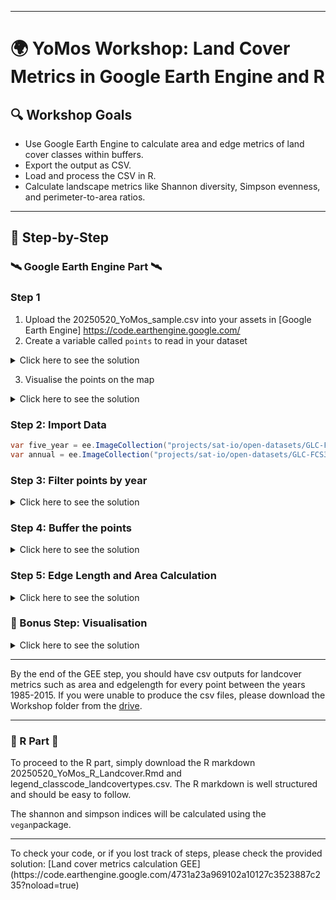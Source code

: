<hr>

# 🌍 YoMos Workshop: Land Cover Metrics in Google Earth Engine and R

## 🔍 Workshop Goals

- Use Google Earth Engine to calculate area and edge metrics of land cover classes within buffers.
- Export the output as CSV.
- Load and process the CSV in R.
- Calculate landscape metrics like Shannon diversity, Simpson evenness, and perimeter-to-area ratios.

---

## 🧩 Step-by-Step

### 🛰️ Google Earth Engine Part 🛰️

### Step 1

1. Upload the 20250520_YoMos_sample.csv into your assets in [Google Earth Engine] https://code.earthengine.google.com/
2. Create a variable called `points` to read in your dataset

<details>
  <summary>Click here to see the solution</summary>

```java
var points = ee.FeatureCollection(".../assets/20250520_YoMos_sample");

```
</details>

3. Visualise the points on the map
<details>
  <summary>Click here to see the solution</summary>

```java
Map.addLayer(points, {color: 'red'}, "points");
```
</details>

### Step 2: Import Data

```java
var five_year = ee.ImageCollection("projects/sat-io/open-datasets/GLC-FCS30D/five-years-map"); // import the landcover map for 1985-1995
var annual = ee.ImageCollection("projects/sat-io/open-datasets/GLC-FCS30D/annual"); // import the annual landcover map for 2000-2022
```

### Step 3: Filter points by year
<details> <summary>Click here to see the solution</summary>

```java

var years = [1985, 1990, 1995];
var filteredPoints = {}; 

years.forEach(function(year) {
  filteredPoints[year] = points.filter(ee.Filter.eq('landcover_map_year', year));
});
```
</details>

### Step 4: Buffer the points 
<details> <summary>Click here to see the solution</summary>
```java
function bufferPoints(radius, bounds) { 
  return function(pt) {
    pt = ee.Feature(pt);
    var bufferedGeom = bounds ? pt.buffer(radius).bounds() : pt.buffer(radius);
    return ee.Feature(bufferedGeom).copyProperties(pt);
  };
}
```
</details>


### Step 5: Edge Length and Area Calculation 
<details> <summary>Click here to see the solution</summary>
```java
// List of all land cover classes present in the map:
var classes = [10, 11, 12, 20, 51, 52, 61, 62, 71, 72, 81, 82, 91, 92, 120, 121, 122, 
               130, 140, 150, 152, 153, 181, 182, 183, 184, 185, 186, 187, 190, 200, 
               201, 202, 210, 220, 0]; 

// (4.1) Select images
var images = {
  1985: five_year.mosaic().select('b1'),
  1990: five_year.mosaic().select('b2'),
  1995: five_year.mosaic().select('b3')
};

// (4.2) Apply Canny edge detection AFTER buffering
function detectEdges(image, bufferedGeometry) {
  return ee.Algorithms.CannyEdgeDetector({
    image: image.clip(bufferedGeometry),  
    threshold: 0.7,
    sigma: 1
  }).selfMask();
}

// (4.3.1) Edge and Area Calculation
function calculateMetrics(image, edges, geometry, classValue) {
  var classMask = image.eq(classValue); 
  var classEdges = edges.updateMask(classMask); 
 
  var edgeLength = classEdges.reduceRegion({
    reducer: ee.Reducer.sum(),
    geometry: geometry,
    scale: 5,
    maxPixels: 1e29
  }).get(image.bandNames().get(0));
  
  var areaImage = ee.Image.pixelArea().updateMask(classMask);
  var area = areaImage.reduceRegion({
    reducer: ee.Reducer.sum(), 
    geometry: geometry,
    scale: 5,
    maxPixels: 1e29
  }).get('area');
  
  return ee.Dictionary({class: classValue, edgelength_m: edgeLength, area_m2: area});
} 

// (4.4) Process edge length and area for points in a given year
function processMetricsForYear(filteredPoints, image, year) {
  var bufferedPoints = filteredPoints.map(bufferPoints(1000)); 
  var results = bufferedPoints.map(function(point) {
    var bufferGeom = point.geometry();
    var edges = detectEdges(image, bufferGeom);  
    var metrics = ee.List(classes.map(function(classValue) {
      return calculateMetrics(image, edges, bufferGeom, classValue);  
    }));
    return point.set('metrics', metrics);
  });
  return results;
}

// (4.5) Unpack the metrics (area and edge length) list into a feature collection
function unpackMetrics(feature) {
  var metrics = ee.List(feature.get('metrics'));
  var newFeatures = metrics.map(function(metric) {
    metric = ee.Dictionary(metric);
    return feature.copyProperties(feature).set({ 
      'class': metric.get('class'),
      'edgelength_m': metric.get('edgelength_m'),
      'area_m2': metric.get('area_m2')
    });
  });
  return ee.FeatureCollection(newFeatures);
}

```
</details>

### Step 6: Processing and Export 
<details> <summary>Click here to see the solution</summary>
```java
// Apply function to process metrics (edge length and area) for each year
/*
years.forEach(function(year) {
  var metricsResults = processMetricsForYear(filteredPoints[year], images[year], year);
  var unpackedFeatureCollection = ee.FeatureCollection(metricsResults).map(unpackMetrics).flatten();

  Export.table.toDrive({
    collection: unpackedFeatureCollection, 
    description: 'metrics_1000m_' + year, 
    folder: "YoMos_Landcover_Workshop",
    fileFormat: 'CSV' 
  });
});
*/

// For annual mosaic (2000 onwards)
/*
for (var i = 1; i <= 23; i++) {
  var year = 1999 + i;  // starts at year 2000
  var image = annual.mosaic().select("b" + i);
  var filteredPoints = points.filter(ee.Filter.eq('landcover_map_year', year));

  var metricsResults = processMetricsForYear(filteredPoints, image, year);
  var unpackedFeatureCollection = ee.FeatureCollection(metricsResults).map(unpackMetrics).flatten();

  Export.table.toDrive({
    collection: unpackedFeatureCollection,
    description: 'metrics_1000m_' + year, 
    folder: "YoMos_Landcover_Workshop", 
    fileFormat: 'CSV' 
  });
}
*/

```
</details>

### 🌟 Bonus Step: Visualisation  

<details> <summary>Click here to see the solution</summary>
  
```java
// Setup basemaps
var snazzy = require("users/aazuspan/snazzy:styles");
snazzy.addStyle("https://snazzymaps.com/style/38/shades-of-grey", "Shades of Grey");


var palette = [
  "#ffff64", "#ffff64", "#ffff00", "#aaf0f0", "#4c7300", "#006400", "#a8c800", "#00a000", 
  "#005000", "#003c00", "#286400", "#285000", "#a0b432", "#788200", "#966400", "#964b00", 
  "#966400", "#ffb432", "#ffdcd2", "#ffebaf", "#ffd278", "#ffebaf", "#00a884", "#73ffdf", 
  "#9ebb3b", "#828282", "#f57ab6", "#66cdab", "#444f89", "#c31400", "#fff5d7", "#dcdcdc", 
  "#fff5d7", "#0046c8", "#ffffff", "#ffffff"
];

var recodeClasses = function(image) {
  // Define the class values
  var classes = [10, 11, 12, 20, 51, 52, 61, 62, 71, 72, 81, 82, 91, 92, 120, 121, 122, 
                 130, 140, 150, 152, 153, 181, 182, 183, 184, 185, 186, 187, 190, 200, 
                 201, 202, 210, 220, 0];
  var reclassed = image.remap(classes, ee.List.sequence(1, classes.length));
  return reclassed;
};

  // Function to add a layer with given settings
var addLayer = function(image, name) {
  Map.addLayer(image, {palette: palette}, name,false);
};

  // Apply the function to your images and add layers
addLayer(recodeClasses(five_year.mosaic().select('b1')), 'Land Cover 1985');
addLayer(recodeClasses(five_year.mosaic().select('b2')), 'Land Cover 1990',false);
addLayer(recodeClasses(five_year.mosaic().select('b3')), 'Land Cover 1995',false);


  // Load the GLC-FCS30D collection
var image = annual.mosaic();

  // Iterate over each band (year) in the image
for (var i = 1; i <= 23; i++) {
  var year = 1999 + i; // starts at year 2000 for annual maps
  var layerName = "Land Cover " + year.toString();
  var band = image.select("b" + i);
  
  // Apply the function to the band and add layer
  addLayer(recodeClasses(band), layerName);
}

  // Define a dictionary for legend and visualization
var dict = {
  "names": [
    "Rainfed cropland",
    "Herbaceous cover cropland",
    "Tree or shrub cover (Orchard) cropland",
    "Irrigated cropland",
    "Open evergreen broadleaved forest",
    "Closed evergreen broadleaved forest",
    "Open deciduous broadleaved forest (0.15<fc<0.4)",
    "Closed deciduous broadleaved forest (fc>0.4)",
    "Open evergreen needle-leaved forest (0.15< fc <0.4)",
    "Closed evergreen needle-leaved forest (fc >0.4)",
    "Open deciduous needle-leaved forest (0.15< fc <0.4)",
    "Closed deciduous needle-leaved forest (fc >0.4)",
    "Open mixed leaf forest (broadleaved and needle-leaved)",
    "Closed mixed leaf forest (broadleaved and needle-leaved)",
    "Shrubland",
    "Evergreen shrubland",
    "Deciduous shrubland",
    "Grassland",
    "Lichens and mosses",
    "Sparse vegetation (fc<0.15)",
    "Sparse shrubland (fc<0.15)",
    "Sparse herbaceous (fc<0.15)",
    "Swamp",
    "Marsh",
    "Flooded flat",
    "Saline",
    "Mangrove",
    "Salt marsh",
    "Tidal flat",
    "Impervious surfaces",
    "Bare areas",
    "Consolidated bare areas",
    "Unconsolidated bare areas",
    "Water body",
    "Permanent ice and snow",
    "Filled value"
  ],
  "colors": [
    "#ffff64",
    "#ffff64",
    "#ffff00",
    "#aaf0f0",
    "#4c7300",
    "#006400",
    "#a8c800",
    "#00a000",
    "#005000",
    "#003c00",
    "#286400",
    "#285000",
    "#a0b432",
    "#788200",
    "#966400",
    "#964b00",
    "#966400",
    "#ffb432",
    "#ffdcd2",
    "#ffebaf",
    "#ffd278",
    "#ffebaf",
    "#00a884",
    "#73ffdf",
    "#9ebb3b",
    "#828282",
    "#f57ab6",
    "#66cdab",
    "#444f89",
    "#c31400",
    "#fff5d7",
    "#dcdcdc",
    "#fff5d7",
    "#0046c8",
    "#ffffff",
    "#ffffff",
    "#ffffff"
  ]
};

var legend = ui.Panel({
  style: {
    position: 'middle-right',
    padding: '8px 15px'
  }
});

  // Create and add the legend title.
var legendTitle = ui.Label({
  value: 'GLC FCS Classes',
  style: {
    fontWeight: 'bold',
    fontSize: '18px',
    margin: '0 0 4px 0',
    padding: '0'
  }
});
legend.add(legendTitle);

  // Creates and styles 1 row of the legend.
  var makeRow = function(color, name) {
    // Create the label that is actually the colored box.
    var colorBox = ui.Label({
      style: {
        backgroundColor: color,
        // Use padding to give the box height and width.
        padding: '8px',
        margin: '0 0 4px 0'
      }
    });

  // Create the label filled with the description text.
  var description = ui.Label({
    value: name,
    style: {margin: '0 0 4px 6px'}
  });

  return ui.Panel({
    widgets: [colorBox, description],
    layout: ui.Panel.Layout.Flow('horizontal')
  });
};
  var palette = dict['colors'];
  var names = dict['names'];

  for (var i = 0; i < names.length; i++) {
    legend.add(makeRow(palette[i], names[i]));
  }

  // Print the panel containing the legend
print(legend);


// Edge Visualisation of Land Cover Classes

// five_year mosaic 
var edges = {};
var years = [1985, 1990, 1995];
var images = {
  1985: five_year.mosaic().select('b1'),
  1990: five_year.mosaic().select('b2'),
  1995: five_year.mosaic().select('b3')
};

years.forEach(function(year) {
  
  edges[year] = ee.Algorithms.CannyEdgeDetector({
    image: images[year],
    threshold: 0.7,
    sigma: 1
  }).selfMask();

  Map.addLayer(edges[year], {palette: ['white'], min: 0, max: 1}, 'Edges for ' + year, false);

});

// annual mosaic
for (var i = 1; i <= 23; i++) {
  var year = 1999 + i;  
  var image = annual.mosaic().select("b" + i);
  
    var  edge = ee.Algorithms.CannyEdgeDetector({
    image: image,
    threshold: 0.7,
    sigma: 1
    }).selfMask();
  
    Map.addLayer(edge, {palette: ['white'], min: 0, max: 1}, 'Edges for ' + year, false);
  
}

```
</details></details>


<hr>

By the end of the GEE step, you should have csv outputs for landcover metrics such as area and edgelength for every point  between the years 1985-2015.
If you were unable to produce the csv files, please download the Workshop folder from the [drive](https://drive.google.com/drive/folders/1r6OcZywKoa0x-rZ0m0M665cp94B02NRq?usp=sharing).

<hr>

### 🧮 R Part 🧮

To proceed to the R part, simply download the R markdown 20250520_YoMos_R_Landcover.Rmd  and legend_classcode_landcovertypes.csv.
The R markdown is well structured and should be easy to follow.

The shannon and simpson indices will be calculated using the `vegan`package.

<hr>
To check your code, or if you lost track of steps, please check the provided solution: 
[Land cover metrics calculation GEE](https://code.earthengine.google.com/4731a23a969102a10127c3523887c235?noload=true)
